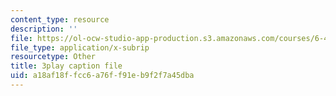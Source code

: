 ```yaml
---
content_type: resource
description: ''
file: https://ol-ocw-studio-app-production.s3.amazonaws.com/courses/6-450-principles-of-digital-communications-i-fall-2006/a18af18ffcc6a76ff91eb9f2f7a45dba_4TvgSw4SKdk.srt
file_type: application/x-subrip
resourcetype: Other
title: 3play caption file
uid: a18af18f-fcc6-a76f-f91e-b9f2f7a45dba
---
```

